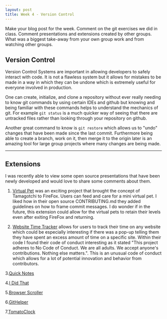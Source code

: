 ```yaml
---
layout: post
title: Week 4 - Version Control
---
```

Make your blog post for the week.
Comment on the git exercises we did in class.
Comment presentations and extensions created by other groups.
What was a biggest take-away from your own group work and from watching other groups.


## Version Control

Version Control Systems are important in allowing developers to safely interact with code. It is not a flawless system but it allows for mistakes to be made in a way in which they can be undone which is extremely useful for everyone involved in production.

<!--more-->


One can create, initialize, and clone a repository without ever really needing to know git commands by using certain IDEs and github but knowing and being familiar with these commands helps to understand the mechanics of git. For example `git status` is a much quicker way of seeing that there are untracked files rather than looking through your repository on github. 

Another great command to know is `git restore` which allows us to "undo" changes that have been made since the last commit. Furthermore being able to create a branch, work on it, then merge it to the origin later is an amazing tool for large group projects where many changes are being made. 

---

## Extensions

I was recently able to view some open source presentations that have been newly developed and would love to share some comments about them.

1. [Virtual Pet](https://github.com/ossd-s25/Team2-add-on-ScreenPet) was an exciting project that brought the concept of Tamagotchi to FireFox. Users can feed and care for a mini virtual pet. I liked how in their open source CONTRIBUTING.md they added guidelines on how to frame commit messages. I do wonder if in the future, this extension could allow for the virtual pets to retain their levels even after exiting FireFox and returning.

2. [Website Time Tracker](https://github.com/ossd-s25/websiteTimeTracker) allows for users to track their time on any website which could be especially interesting if there was a pop-up telling them they have spent an excess amount of time on a specific site. Within their code I found their code of conduct interesting as it stated "This project adheres to No Code of Conduct. We are all adults. We accept anyone's contributions. Nothing else matters.". This is an unusual code of conduct which allows for a lot of potential innovation and behavior from contributors.

3.[Quick Notes](https://github.com/ossd-s25/Quick-Notes)

4.[I Did That](https://github.com/ossd-s25/i-did-that-extension)

5.[Browser Scroller](https://github.com/ossd-s25/Browser-Scroller)

6.[GitHelper](https://github.com/danny031103/OSSD_group_Extension)

7.[TomatoClock](https://github.com/ossd-s25/team-9-add-on)